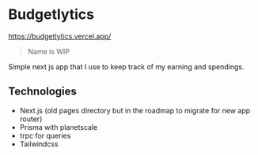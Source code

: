 # Budgetlytics

https://budgetlytics.vercel.app/

> Name is WIP

Simple next js app that I use to keep track of my earning and spendings.

## Technologies

- Next.js (old pages directory but in the roadmap to migrate for new app router)
- Prisma with planetscale
- trpc for queries
- Tailwindcss

